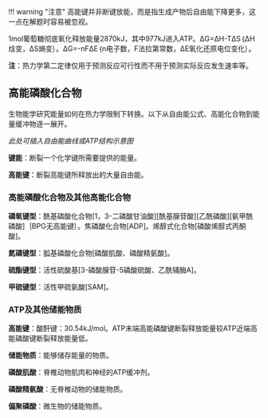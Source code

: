 
!!! warning "注意"
    高能键并非断键放能，而是指生成产物后自由能下降更多，这一点在解题时容易被忽视。


1mol葡萄糖彻底氧化释放能量2870kJ，其中977kJ进入ATP。ΔG=ΔH-TΔS｛ΔH焓变，ΔS熵变｝。ΔG=-nFΔE｛n电子数，F法拉第常数，ΔE氧化还原电位变化｝。

**注**：热力学第二定律仅用于预测反应可行性而不用于预测实际反应发生速率等。

## 高能磷酸化合物

生物能学研究能量如何在热力学限制下转换。以下从自由能公式、高能化合物到能量缓冲物逐一展开。

*此处可插入自由能曲线或ATP结构示意图*


**键能**：断裂一个化学键所需要提供的能量。

**高能键**：断裂高能键所释放出的大量自由能。

### 高能磷酸化合物及其他高能化合物

**磷氧键型**：酰基磷酸化合物[1，3-二磷酸甘油酸][酰基腺苷酸][乙酰磷酸][氨甲酰磷酸]｛BPG无高能键｝。焦磷酸化合物[ADP]。烯醇式化合物[磷酸烯醇式丙酮酸]。

**氮磷键型**：胍基磷酸化合物[磷酸肌酸、磷酸精氨酸]。

**硫酯键型**：活性硫酸基[3-磷酸腺苷-5磷酸硫酸、乙酰辅酶A]。

**甲硫键型**：活性甲硫氨酸[SAM]。

### ATP及其他储能物质

**高能键**：酸酐键：30.54kJ/mol。ATP末端高能磷酸键断裂释放能量较ATP近端高能磷酸键断裂释放能量低。

**储能物质**：能够储存能量的物质。

**磷酸肌酸**：脊椎动物肌肉和神经的ATP缓冲剂。

**磷酸精氨酸**：无脊椎动物的储能物质。

**偏聚磷酸**：微生物的储能物质。
